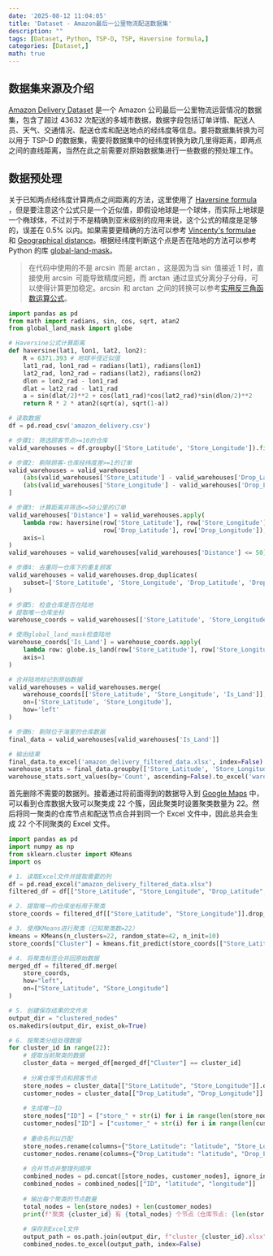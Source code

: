 ```yaml
---
date: '2025-08-12 11:04:05'
title: 'Dataset - Amazon最后一公里物流配送数据集'
description: ""
tags: [Dataset, Python, TSP-D, TSP, Haversine formula,]
categories: [Dataset,]
math: true
---
```


## 数据集来源及介绍

[Amazon Delivery Dataset](https://www.kaggle.com/datasets/sujalsuthar/amazon-delivery-dataset) 是一个 Amazon 公司最后一公里物流运营情况的数据集，包含了超过 43632 次配送的多城市数据，数据字段包括订单详情、配送人员、天气、交通情况、配送仓库和配送地点的经纬度等信息。要将数据集转换为可以用于 TSP-D 的数据集，需要将数据集中的经纬度转换为欧几里得距离，即两点之间的直线距离，当然在此之前需要对原始数据集进行一些数据的预处理工作。

## 数据预处理

关于已知两点经纬度计算两点之间距离的方法，这里使用了 [Haversine formula](https://www.wikiwand.com/en/articles/Haversine_formula) ，但是要注意这个公式只是一个近似值，即假设地球是一个球体，而实际上地球是一个椭球体，不过对于不是精确到亚米级别的应用来说，这个公式的精度是足够的，误差在  $0.5\%$ 以内。如果需要更精确的方法可以参考 [Vincenty's formulae](https://www.wikiwand.com/en/articles/Vincenty%27s_formulae) 和 [Geographical distance](https://www.wikiwand.com/en/articles/Geographical_distance)。根据经纬度判断这个点是否在陆地的方法可以参考 Python 的库 [global-land-mask](https://pypi.org/project/global-land-mask/)。

> 在代码中使用的不是 $\arcsin$ 而是 $\arctan$，这是因为当 $\sin$ 值接近 1 时，直接使用 $\arcsin$ 可能导致精度问题，而 $\arctan$ 通过显式分离分子分母，可以使得计算更加稳定。$\arcsin$ 和 $\arctan$ 之间的转换可以参考[实用反三角函数运算公式](https://zhuanlan.zhihu.com/p/111197233)。

```python
import pandas as pd
from math import radians, sin, cos, sqrt, atan2
from global_land_mask import globe

# Haversine公式计算距离
def haversine(lat1, lon1, lat2, lon2):
    R = 6371.393 # 地球半径近似值
    lat1_rad, lon1_rad = radians(lat1), radians(lon1)
    lat2_rad, lon2_rad = radians(lat2), radians(lon2)
    dlon = lon2_rad - lon1_rad
    dlat = lat2_rad - lat1_rad
    a = sin(dlat/2)**2 + cos(lat1_rad)*cos(lat2_rad)*sin(dlon/2)**2
    return R * 2 * atan2(sqrt(a), sqrt(1-a))

# 读取数据
df = pd.read_csv('amazon_delivery.csv')

# 步骤1: 筛选顾客节点>=10的仓库
valid_warehouses = df.groupby(['Store_Latitude', 'Store_Longitude']).filter(lambda x: len(x) >= 10)

# 步骤2: 剔除顾客-仓库经纬度差>=1的订单
valid_warehouses = valid_warehouses[
    (abs(valid_warehouses['Store_Latitude'] - valid_warehouses['Drop_Latitude']) < 1) &
    (abs(valid_warehouses['Store_Longitude'] - valid_warehouses['Drop_Longitude']) < 1)
]

# 步骤3: 计算距离并筛选<=50公里的订单
valid_warehouses['Distance'] = valid_warehouses.apply(
    lambda row: haversine(row['Store_Latitude'], row['Store_Longitude'],
                          row['Drop_Latitude'], row['Drop_Longitude']),
    axis=1
)
valid_warehouses = valid_warehouses[valid_warehouses['Distance'] <= 50]

# 步骤4: 去重同一仓库下的重复顾客
valid_warehouses = valid_warehouses.drop_duplicates(
    subset=['Store_Latitude', 'Store_Longitude', 'Drop_Latitude', 'Drop_Longitude']
)

# 步骤5: 检查仓库是否在陆地
# 提取唯一仓库坐标
warehouse_coords = valid_warehouses[['Store_Latitude', 'Store_Longitude']].drop_duplicates()

# 使用global_land_mask检查陆地
warehouse_coords['Is_Land'] = warehouse_coords.apply(
    lambda row: globe.is_land(row['Store_Latitude'], row['Store_Longitude']),
    axis=1
)

# 合并陆地标记到原始数据
valid_warehouses = valid_warehouses.merge(
    warehouse_coords[['Store_Latitude', 'Store_Longitude', 'Is_Land']],
    on=['Store_Latitude', 'Store_Longitude'],
    how='left'
)

# 步骤6: 剔除位于海里的仓库数据
final_data = valid_warehouses[valid_warehouses['Is_Land']]

# 输出结果
final_data.to_excel('amazon_delivery_filtered_data.xlsx', index=False)
warehouse_stats = final_data.groupby(['Store_Latitude', 'Store_Longitude']).size().reset_index(name='Count')
warehouse_stats.sort_values(by='Count', ascending=False).to_excel('warehouse_stats.xlsx', index=False)
```

首先删除不需要的数据列。接着通过将前面得到的数据导入到 [Google Maps](https://www.google.com/maps/d/) 中，可以看到仓库数据大致可以聚类成 22 个簇，因此聚类时设置聚类数量为 22。然后将同一聚类的仓库节点和配送节点合并到同一个 Excel 文件中，因此总共会生成 22 个不同聚类的 Excel 文件。

```python
import pandas as pd
import numpy as np
from sklearn.cluster import KMeans
import os

# 1. 读取Excel文件并提取需要的列
df = pd.read_excel("amazon_delivery_filtered_data.xlsx")
filtered_df = df[["Store_Latitude", "Store_Longitude", "Drop_Latitude", "Drop_Longitude"]]

# 2. 提取唯一的仓库坐标用于聚类
store_coords = filtered_df[["Store_Latitude", "Store_Longitude"]].drop_duplicates()

# 3. 使用KMeans进行聚类（已知聚类数=22）
kmeans = KMeans(n_clusters=22, random_state=42, n_init=10)
store_coords["Cluster"] = kmeans.fit_predict(store_coords[["Store_Latitude", "Store_Longitude"]])

# 4. 将聚类标签合并回原始数据
merged_df = filtered_df.merge(
    store_coords,
    how="left",
    on=["Store_Latitude", "Store_Longitude"]
)

# 5. 创建保存结果的文件夹
output_dir = "clustered_nodes"
os.makedirs(output_dir, exist_ok=True)

# 6. 按聚类分组处理数据
for cluster_id in range(22):
    # 提取当前聚类的数据
    cluster_data = merged_df[merged_df["Cluster"] == cluster_id]
    
    # 分离仓库节点和顾客节点
    store_nodes = cluster_data[["Store_Latitude", "Store_Longitude"]].drop_duplicates()
    customer_nodes = cluster_data[["Drop_Latitude", "Drop_Longitude"]].drop_duplicates()
    
    # 生成唯一ID
    store_nodes["ID"] = ["store_" + str(i) for i in range(len(store_nodes))]
    customer_nodes["ID"] = ["customer_" + str(i) for i in range(len(customer_nodes))]
    
    # 重命名列以匹配
    store_nodes.rename(columns={"Store_Latitude": "latitude", "Store_Longitude": "longitude"}, inplace=True)
    customer_nodes.rename(columns={"Drop_Latitude": "latitude", "Drop_Longitude": "longitude"}, inplace=True)
    
    # 合并节点并整理列顺序
    combined_nodes = pd.concat([store_nodes, customer_nodes], ignore_index=True)
    combined_nodes = combined_nodes[["ID", "latitude", "longitude"]]
    
    # 输出每个聚类的节点数量
    total_nodes = len(store_nodes) + len(customer_nodes)
    print(f"聚类 {cluster_id} 有 {total_nodes} 个节点（仓库节点: {len(store_nodes)}，顾客节点: {len(customer_nodes)}）")
    
    # 保存到Excel文件
    output_path = os.path.join(output_dir, f"cluster_{cluster_id}.xlsx")
    combined_nodes.to_excel(output_path, index=False)
```

